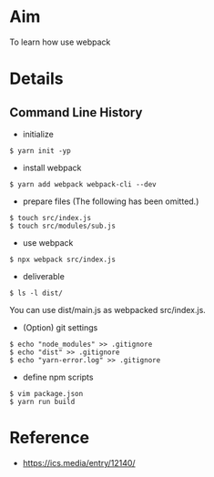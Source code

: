 # Aim

To learn how use webpack

# Details

## Command Line History

* initialize

```
$ yarn init -yp
```

* install webpack

```
$ yarn add webpack webpack-cli --dev
```

* prepare files (The following has been omitted.)
```
$ touch src/index.js
$ touch src/modules/sub.js
```

* use webpack

```
$ npx webpack src/index.js
```

* deliverable

```
$ ls -l dist/
```

You can use dist/main.js as webpacked src/index.js.


* (Option) git settings

```
$ echo "node_modules" >> .gitignore
$ echo "dist" >> .gitignore
$ echo "yarn-error.log" >> .gitignore
```

* define npm scripts

```
$ vim package.json
$ yarn run build
```

# Reference

* https://ics.media/entry/12140/

